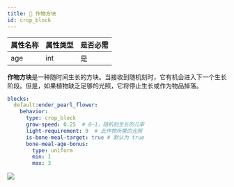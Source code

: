 ```yaml
---
title: 🌽 作物方块
id: crop_block
---
```


| 属性名称 | 属性类型 | 是否必需 |
|---|---|---|
| age | int | 是 |

**作物方块**是一种随时间生长的方块。当接收到随机刻时，它有机会进入下一个生长阶段。但是，如果植物缺乏足够的光照，它将停止生长或作为物品掉落。

```yml
blocks:
  default:ender_pearl_flower:
    behavior:
      type: crop_block
      grow-speed: 0.25  # 0~1，随机刻生长的几率
      light-requirement: 9  # 此作物所需的光照
      is-bone-meal-target: true # 默认为 true
      bone-meal-age-bonus:
        type: uniform
        min: 1
        max: 3
```

![](/img/crop_block.png)
